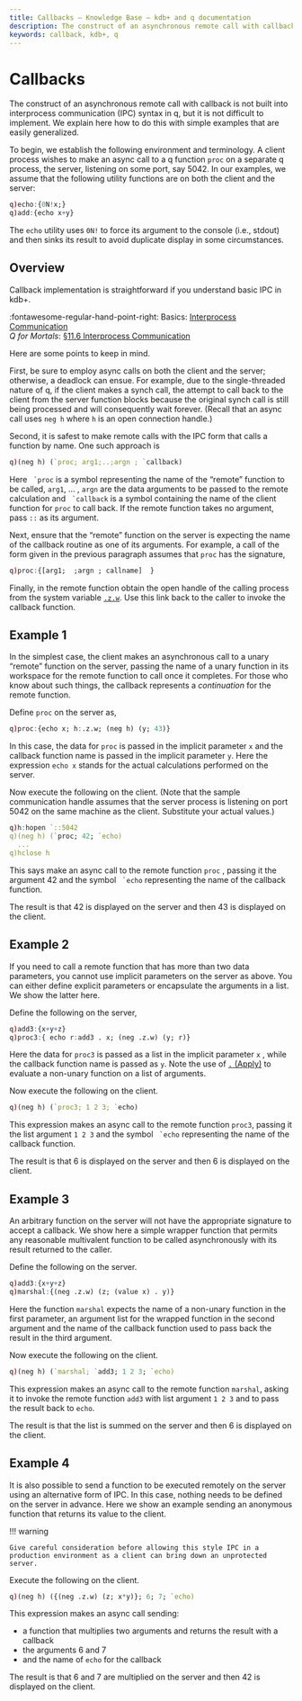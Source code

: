 ```yaml
---
title: Callbacks – Knowledge Base – kdb+ and q documentation
description: The construct of an asynchronous remote call with callback is not built into interprocess communication (IPC) syntax in q, but it is not difficult to implement. We explain here how to do this with simple examples that are easily generalized.
keywords: callback, kdb+, q
---
```

# Callbacks






The construct of an asynchronous remote call with callback is not built into interprocess communication (IPC) syntax in q, but it is not difficult to implement. We explain here how to do this with simple examples that are easily generalized.

To begin, we establish the following environment and terminology. A client process wishes to make an async call to a q function `proc` on a separate q process, the server, listening on some port, say 5042. In our examples, we assume that the following utility functions are on both the client and the server:

```q
q)echo:{0N!x;}
q)add:{echo x+y}
```

The `echo` utility uses `0N!` to force its argument to the console (i.e., stdout) and then sinks its result to avoid duplicate display in some circumstances.


## Overview

Callback implementation is straightforward if you understand basic IPC in kdb+. 

:fontawesome-regular-hand-point-right: 
Basics: [Interprocess Communication](../basics/ipc.md)  
_Q for Mortals_: [§11.6 Interprocess Communication](/q4m3/11_IO/#116-interprocess-communication)

Here are some points to keep in mind.

First, be sure to employ async calls on both the client and the server; otherwise, a deadlock can ensue. For example, due to the single-threaded nature of q, if the client makes a synch call, the attempt to call back to the client from the server function blocks because the original synch call is still being processed and will consequently wait forever. (Recall that an async call uses `neg h` where `h` is an open connection handle.)

Second, it is safest to make remote calls with the IPC form that calls a function by name. One such approach is

```q
q)(neg h) (`proc; arg1;..;argn ; `callback)
```

Here `` `proc`` is a symbol representing the name of the “remote” function to be called, `arg1`, … , `argn` are the data arguments to be passed to the remote calculation and `` `callback`` is a symbol containing the name of the client function for `proc` to call back. If the remote function takes no argument, pass `::` as its argument.

Next, ensure that the “remote” function on the server is expecting the name of the callback routine as one of its arguments. For example, a call of the form given in the previous paragraph assumes that `proc` has the signature,

```q
q)proc:{[arg1;  ;argn ; callname]  }
```

Finally, in the remote function obtain the open handle of the calling process from the system variable [`.z.w`](../ref/dotz.md#zw-handle). Use this link back to the caller to invoke the callback function.


## Example 1

In the simplest case, the client makes an asynchronous call to a unary “remote” function on the server, passing the name of a unary function in its workspace for the remote function to call once it completes. For those who know about such things, the callback represents a _continuation_ for the remote function.

Define `proc` on the server as,

```q
q)proc:{echo x; h:.z.w; (neg h) (y; 43)}
```

In this case, the data for `proc` is passed in the implicit parameter `x` and the callback function name is passed in the implicit parameter `y`. Here the expression `echo x` stands for the actual calculations performed on the server.

Now execute the following on the client. (Note that the sample communication handle assumes that the server process is listening on port 5042 on the same machine as the client. Substitute your actual values.)
```q
q)h:hopen `::5042
q)(neg h) (`proc; 42; `echo)
  ...
q)hclose h
```

This says make an async call to the remote function `proc` , passing it the argument 42 and the symbol `` `echo`` representing the name of the callback function.

The result is that 42 is displayed on the server and then 43 is displayed on the client.


## Example 2

If you need to call a remote function that has more than two data parameters, you cannot use implicit parameters on the server as above. You can either define explicit parameters or encapsulate the arguments in a list. We show the latter here.

Define the following on the server,

```q
q)add3:{x+y+z}
q)proc3:{ echo r:add3 . x; (neg .z.w) (y; r)}
```

Here the data for `proc3` is passed as a list in the implicit parameter `x` , while the callback function name is passed as `y`. Note the use of [`.` (Apply)](../ref/apply.md) to evaluate a non-unary function on a list of arguments.

Now execute the following on the client.

```q
q)(neg h) (`proc3; 1 2 3; `echo)
```

This expression makes an async call to the remote function `proc3`, passing it the list argument `1 2 3` and the symbol `` `echo`` representing the name of the callback function.

The result is that 6 is displayed on the server and then 6 is displayed on the client.


## Example 3

An arbitrary function on the server will not have the appropriate signature to accept a callback. We show here a simple wrapper function that permits any reasonable multivalent function to be called asynchronously with its result returned to the caller.

Define the following on the server.

```q
q)add3:{x+y+z}
q)marshal:{(neg .z.w) (z; (value x) . y)}
```

Here the function `marshal` expects the name of a non-unary function in the first parameter, an argument list for the wrapped function in the second argument and the name of the callback function used to pass back the result in the third argument.

Now execute the following on the client.

```q
q)(neg h) (`marshal; `add3; 1 2 3; `echo)
```

This expression makes an async call to the remote function `marshal`, asking it to invoke the remote function `add3` with list argument `1 2 3` and to pass the result back to `echo`.

The result is that the list is summed on the server and then 6 is displayed on the client.


## Example 4

It is also possible to send a function to be executed remotely on the server using an alternative form of IPC. In this case, nothing needs to be defined on the server in advance. Here we show an example sending an anonymous function that returns its value to the client. 

!!! warning

    Give careful consideration before allowing this style IPC in a production environment as a client can bring down an unprotected server.

Execute the following on the client.

```q
q)(neg h) ({(neg .z.w) (z; x*y)}; 6; 7; `echo)
```

This expression makes an async call sending: 

- a function that multiplies two arguments and returns the result with a callback
- the arguments 6 and 7
- and the name of `echo` for the callback

The result is that 6 and 7 are multiplied on the server and then 42 is displayed on the client.
